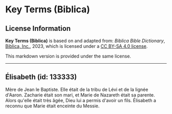 # Key Terms (Biblica)

## License Information

**Key Terms (Biblica)** is based on and adapted from: _Biblica Bible Dictionary_, [Biblica, Inc.](https://www.biblica.com/), 2023, which is licensed under a [CC BY-SA 4.0 license](https://creativecommons.org/licenses/by-sa/4.0/legalcode.en).

This markdown version is provided under the same license.



--------------------------------

## Élisabeth (id: 133333)

Mère de Jean le Baptiste. Elle était de la tribu de Lévi et de la lignée d'Aaron. Zacharie était son mari, et Marie de Nazareth était sa parente. Alors qu'elle était très âgée, Dieu lui a permis d'avoir un fils. Élisabeth a reconnu que Marie était enceinte du Messie.


